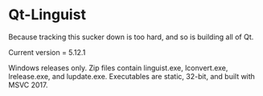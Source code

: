 Qt-Linguist
===========
Because tracking this sucker down is too hard, and so is building all of Qt.

Current version = 5.12.1

Windows releases only. Zip files contain linguist.exe, lconvert.exe, lrelease.exe, and lupdate.exe. Executables are static, 32-bit, and built with MSVC 2017.
